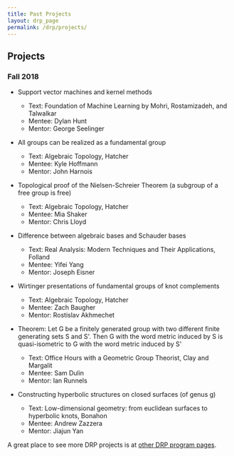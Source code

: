 ```yaml
---
title: Past Projects
layout: drp_page
permalink: /drp/projects/
---
```


<h2 class="mb-3">Projects</h2>

### Fall 2018
  
+ Support vector machines and kernel methods    
  - Text: Foundation of Machine Learning by Mohri, Rostamizadeh, and Talwalkar
  - Mentee: Dylan Hunt
  - Mentor: George Seelinger

+ All groups can be realized as a fundamental group   
  - Text: Algebraic Topology, Hatcher
  - Mentee: Kyle Hoffmann
  - Mentor: John Harnois

+ Topological proof of the Nielsen-Schreier Theorem (a subgroup of a
  free group is free)
  - Text: Algebraic Topology, Hatcher
  - Mentee: Mia Shaker
  - Mentor: Chris Lloyd

+ Difference between algebraic bases and Schauder bases
  - Text: Real Analysis: Modern Techniques and Their Applications, Folland
  - Mentee: Yifei Yang
  - Mentor: Joseph Eisner

+ Wirtinger presentations of fundamental groups of knot complements 
  - Text: Algebraic Topology, Hatcher
  - Mentee: Zach Baugher
  - Mentor: Rostislav Akhmechet

+ Theorem: Let G be a finitely generated group with two different
  finite generating sets S and S'. Then G with the word metric induced
  by S is quasi-isometric to G with the word metric induced by S'
  - Text: Office Hours with a Geometric Group Theorist, Clay and Margalit
  - Mentee: Sam Dulin
  - Mentor: Ian Runnels

+ Constructing hyperbolic structures on closed surfaces (of genus g)
  - Text: Low-dimensional geometry: from euclidean surfaces to hyperbolic knots, Bonahon
  - Mentee: Andrew Zazzera
  - Mentor: Jiajun Yan
  
A great place to see more DRP projects is at [other DRP program pages]({{site.url}}/drp/otherdrp/).
